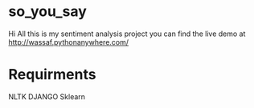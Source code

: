 # so_you_say
Hi All this is my sentiment analysis project you can find the live demo at
http://wassaf.pythonanywhere.com/
# Requirments
NLTK
DJANGO
Sklearn
